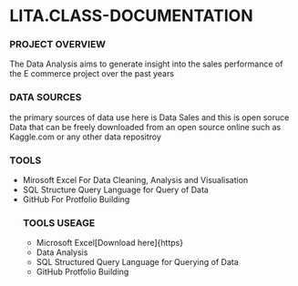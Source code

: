 # LITA.CLASS-DOCUMENTATION
### PROJECT OVERVIEW
The Data Analysis aims to generate insight into the sales performance of the E commerce project over the past  years 
### DATA SOURCES
the primary sources of data use here is Data Sales and this is open soruce Data that can be freely downloaded from an open source online such as Kaggle.com or any other data repositroy
### TOOLS
- Mirosoft Excel For Data Cleaning, Analysis and Visualisation
- SQL Structure Query Language for Query of Data
- GitHub For Protfolio Building
  ### TOOLS USEAGE
  - Microsoft Excel[Download here]{https}
  - Data Analysis
  - SQL Structured Query Language for Querying of Data
  - GitHub Protfolio Building
    
  




